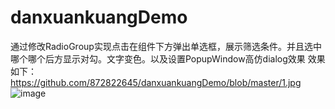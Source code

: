 # danxuankuangDemo
通过修改RadioGroup实现点击在组件下方弹出单选框，展示筛选条件。并且选中哪个哪个后方显示对勾。文字变色。以及设置PopupWindow高仿dialog效果
效果如下：
https://github.com/872822645/danxuankuangDemo/blob/master/1.jpg
![image](https://github.com/ButBueatiful/dotvim/raw/master/screenshots/vim-screenshot.jpg)
